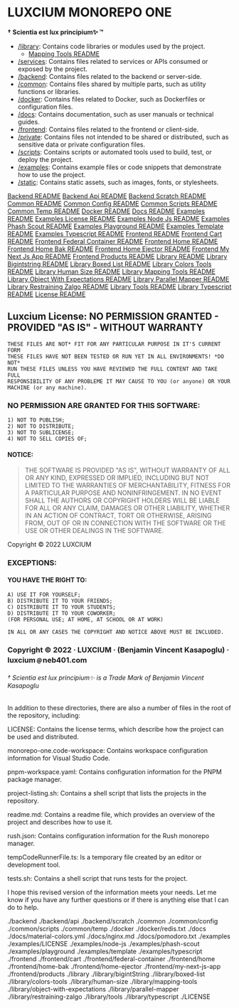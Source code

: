 # LUXCIUM MONOREPO ONE

**† Scientia est lux principium✨ ™**

- [/library](library/README.md): Contains code libraries or modules used by the project.
  - [Mapping Tools README](library/mapping-tools/README.md)
- [/services](services/README.md): Contains files related to services or APIs consumed or exposed by the project.
- [/backend](backend/README.md): Contains files related to the backend or server-side.
- [/common](common/README.md): Contains files shared by multiple parts, such as utility functions or libraries.
- [/docker](docker/README.md): Contains files related to Docker, such as Dockerfiles or configuration files.
- [/docs](docs/README.md): Contains documentation, such as user manuals or technical guides.
- [/frontend](frontend/README.md): Contains files related to the frontend or client-side.
- [/private](private/README.md): Contains files not intended to be shared or distributed, such as sensitive data or private configuration files.
- [/scripts](scripts/README.md): Contains scripts or automated tools used to build, test, or deploy the project.
- [/examples](examples/README.md): Contains example files or code snippets that demonstrate how to use the project.
- [/static](static/README.md): Contains static assets, such as images, fonts, or stylesheets.

[Backend README](./backend/README.md)
[Backend Api README](./backend/api/README.md)
[Backend Scratch README](./backend/scratch/README.md)
[Common README](./common/README.md)
[Common Config README](./common/config/README.md)
[Common Scripts README](./common/scripts/README.md)
[Common Temp README](./common/temp/README.md)
[Docker README](./docker/README.md)
[Docs README](./docs/README.md)
[Examples README](./examples/README.md)
[Examples License README](./examples/LICENSE/README.md)
[Examples Node Js README](./examples/node-js/README.md)
[Examples Phash Scout README](./examples/phash-scout/README.md)
[Examples Playground README](./examples/playground/README.md)
[Examples Template README](./examples/template/README.md)
[Examples Typescript README](./examples/typescript/README.md)
[Frontend README](./frontend/README.md)
[Frontend Cart README](./frontend/cart/README.md)
[Frontend Federal Container README](./frontend/federal-container/README.md)
[Frontend Home README](./frontend/home/README.md)
[Frontend Home Bak README](./frontend/home-bak/README.md)
[Frontend Home Ejector README](./frontend/home-ejector/README.md)
[Frontend My Next Js App README](./frontend/my-next-js-app/README.md)
[Frontend Products README](./frontend/products/README.md)
[Library README](./library/README.md)
[Library Bigintstring README](./library/bigintString/README.md)
[Library Boxed List README](./library/boxed-list/README.md)
[Library Colors Tools README](./library/colors-tools/README.md)
[Library Human Size README](./library/human-size/README.md)
[Library Mapping Tools README](./library/mapping-tools/README.md)
[Library Object With Expectations README](./library/object-with-expectations/README.md)
[Library Parallel Mapper README](./library/parallel-mapper/README.md)
[Library Restraining Zalgo README](./library/restraining-zalgo/README.md)
[Library Tools README](./library/tools/README.md)
[Library Typescript README](./library/typescript/README.md)
[License README](./LICENSE/README.md)

## Luxcium License: NO PERMISSION GRANTED - PROVIDED "AS IS" - WITHOUT WARRANTY

    THESE FILES ARE NOT* FIT FOR ANY PARTICULAR PURPOSE IN IT'S CURRENT FORM
    THESE FILES HAVE NOT BEEN TESTED OR RUN YET IN ALL ENVIRONMENTS! *DO NOT*
    RUN THESE FILES UNLESS YOU HAVE REVIEWED THE FULL CONTENT AND TAKE FULL
    RESPONSIBILITY OF ANY PROBLEME IT MAY CAUSE TO YOU (or anyone) OR YOUR
    MACHINE (or any machine).

### NO PERMISSION ARE GRANTED FOR THIS SOFTWARE:

    1) NOT TO PUBLISH;
    2) NOT TO DISTRIBUTE;
    3) NOT TO SUBLICENSE;
    4) NOT TO SELL COPIES OF;

#### NOTICE:

> THE SOFTWARE IS PROVIDED "AS IS", WITHOUT WARRANTY OF ALL OR ANY KIND,
> EXPRESSED OR IMPLIED, INCLUDING BUT NOT LIMITED TO THE WARRANTIES OF
> MERCHANTABILITY, FITNESS FOR A PARTICULAR PURPOSE AND NONINFRINGEMENT.
> IN NO EVENT SHALL THE AUTHORS OR COPYRIGHT HOLDERS WILL BE LIABLE FOR ALL
> OR ANY CLAIM, DAMAGES OR OTHER LIABILITY, WHETHER IN AN ACTION OF CONTRACT,
> TORT OR OTHERWISE, ARISING FROM, OUT OF OR IN CONNECTION WITH THE SOFTWARE
> OR THE USE OR OTHER DEALINGS IN THE SOFTWARE.

Copyright © 2022 LUXCIUM

### EXCEPTIONS:

#### YOU HAVE THE RIGHT TO:

    A) USE IT FOR YOURSELF;
    B) DISTRIBUTE IT TO YOUR FRIENDS;
    C) DISTRIBUTE IT TO YOUR STUDENTS;
    D) DISTRIBUTE IT TO YOUR COWORKER;
    (FOR PERSONAL USE; AT HOME, AT SCHOOL OR AT WORK)

    IN ALL OR ANY CASES THE COPYRIGHT AND NOTICE ABOVE MUST BE INCLUDED.

### Copyright © 2022 · LUXCIUM · (Benjamin Vincent Kasapoglu) · luxcium﹫neb401.com

###### † Scientia est lux principium✨ is a Trade Mark of Benjamin Vincent Kasapoglu

In addition to these directories, there are also a number of files in the root of the repository, including:

LICENSE: Contains the license terms, which describe how the project can be used and distributed.

monorepo-one.code-workspace: Contains workspace configuration information for Visual Studio Code.

pnpm-workspace.yaml: Contains configuration information for the PNPM package manager.

project-listing.sh: Contains a shell script that lists the projects in the repository.

readme.md: Contains a readme file, which provides an overview of the project and describes how to use it.

rush.json: Contains configuration information for the Rush monorepo manager.

tempCodeRunnerFile.ts: Is a temporary file created by an editor or development tool.

tests.sh: Contains a shell script that runs tests for the project.

I hope this revised version of the information meets your needs. Let me know if you have any further questions or if there is anything else that I can do to help.

./backend
./backend/api
./backend/scratch
./common
./common/config
./common/scripts
./common/temp
./docker
./docker/redis.txt
./docs
./docs/material-colors.yml
./docs/nginx.md
./docs/pomodoro.txt
./examples
./examples/LICENSE
./examples/node-js
./examples/phash-scout
./examples/playground
./examples/template
./examples/typescript
./frontend
./frontend/cart
./frontend/federal-container
./frontend/home
./frontend/home-bak
./frontend/home-ejector
./frontend/my-next-js-app
./frontend/products
./library
./library/bigintString
./library/boxed-list
./library/colors-tools
./library/human-size
./library/mapping-tools
./library/object-with-expectations
./library/parallel-mapper
./library/restraining-zalgo
./library/tools
./library/typescript
./LICENSE
